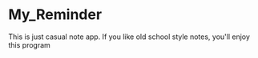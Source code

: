 # My_Reminder
This is just casual note app. If you like old school style notes, you'll enjoy this program
